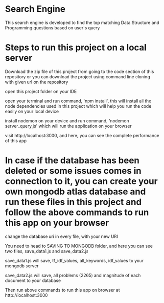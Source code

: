 # Search Engine
This search engine is developed to find the top matching Data Structure and Programming questions based on user's query

# Steps to run this project on a local server
Download the zip file of this project from going to the code section of this repository or you can download the project using command line cloning with given url on the repository

open this project folder on your IDE

open your terminal and run command, 'npm install', this will install all the node dependencies used in this project which will help you run the code easily on your local device

install nodemon on your device and run command, 'nodemon server_query.js' which will run the application on your browser

visit http://localhost:3000, and here, you can see the complete performance of this app

# In case if the database has been deleted or some issues comes in connection to it, you can create your own mongodb atlas database and run these files in this project and follow the above commands to run this app on your browser
change the database uri in every file, with your new URI

You need to head to SAVING TO MONGODB folder, and here you can see two files, save_data1.js and save_data2.js

save_data1.js will save, tf_idf_values, all_keywords, idf_values to your mongodb server

save_data2.js will save, all problems (2265) and magnitude of each document to your database

Then run above commands to run this app on browser at http://localhost:3000
